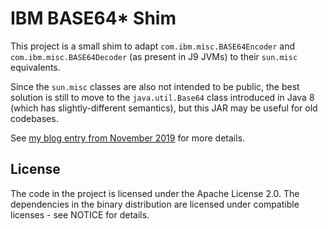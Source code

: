 # IBM BASE64* Shim

This project is a small shim to adapt `com.ibm.misc.BASE64Encoder` and `com.ibm.misc.BASE64Decoder` (as present in J9 JVMs) to their `sun.misc` equivalents.

Since the `sun.misc` classes are also not intended to be public, the best solution is still to move to the `java.util.Base64` class introduced in Java 8 (which has slightly-different semantics), but this JAR may be useful for old codebases.

See [my blog entry from November 2019](https://frostillic.us/blog/posts/2019/11/14/quick-tip-thursday-avoid-future-base64-trouble-in-java) for more details.

## License

The code in the project is licensed under the Apache License 2.0. The dependencies in the binary distribution are licensed under compatible licenses - see NOTICE for details.
